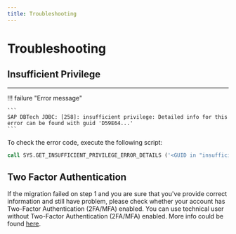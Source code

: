 ```yaml
---
title: Troubleshooting
---
```


Troubleshooting
===

## Insufficient Privilege
---

!!! failure "Error message"

    ```
    SAP DBTech JDBC: [258]: insufficient privilege: Detailed info for this error can be found with guid 'D59E64...'
    ```

To check the error code, execute the following script:

```sql
call SYS.GET_INSUFFICIENT_PRIVILEGE_ERROR_DETAILS ('<GUID in "insufficient privilege" error>', ?)
```

## Two Factor Authentication

If the migration failed on step 1 and you are sure that you've provide correct information and still have problem, please check whether your account has Two-Factor Authentication (2FA/MFA) enabled.
You can use technical user without Two-Factor Authentication (2FA/MFA) enabled.
More info could be found [here](https://github.com/SAP/xsk/issues/625).

